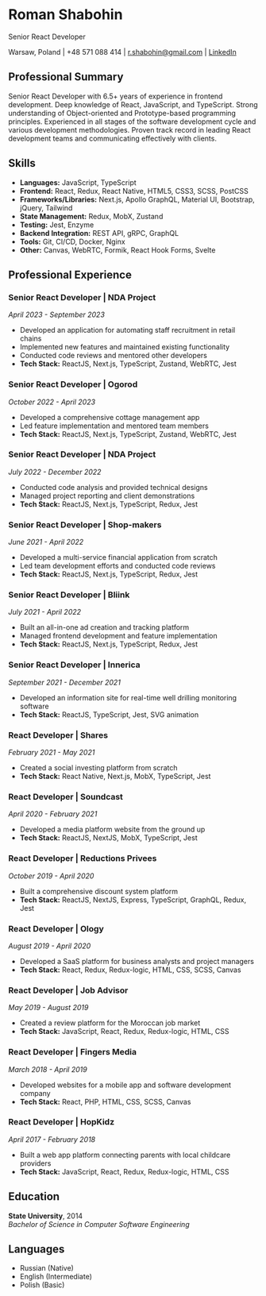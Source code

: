 # Roman Shabohin

Senior React Developer

Warsaw, Poland | +48 571 088 414 | [r.shabohin@gmail.com](mailto:r.shabohin@gmail.com) | [LinkedIn](https://www.linkedin.com/in/roman-shabohin/)

## Professional Summary

Senior React Developer with 6.5+ years of experience in frontend development. Deep knowledge of React, JavaScript, and TypeScript. Strong understanding of Object-oriented and Prototype-based programming principles. Experienced in all stages of the software development cycle and various development methodologies. Proven track record in leading React development teams and communicating effectively with clients.

## Skills

- **Languages:** JavaScript, TypeScript
- **Frontend:** React, Redux, React Native, HTML5, CSS3, SCSS, PostCSS
- **Frameworks/Libraries:** Next.js, Apollo GraphQL, Material UI, Bootstrap, jQuery, Tailwind
- **State Management:** Redux, MobX, Zustand
- **Testing:** Jest, Enzyme
- **Backend Integration:** REST API, gRPC, GraphQL
- **Tools:** Git, CI/CD, Docker, Nginx
- **Other:** Canvas, WebRTC, Formik, React Hook Forms, Svelte

## Professional Experience

### Senior React Developer | NDA Project

_April 2023 - September 2023_

- Developed an application for automating staff recruitment in retail chains
- Implemented new features and maintained existing functionality
- Conducted code reviews and mentored other developers
- **Tech Stack:** ReactJS, Next.js, TypeScript, Zustand, WebRTC, Jest

### Senior React Developer | Ogorod

_October 2022 - April 2023_

- Developed a comprehensive cottage management app
- Led feature implementation and mentored team members
- **Tech Stack:** ReactJS, Next.js, TypeScript, Zustand, WebRTC, Jest

### Senior React Developer | NDA Project

_July 2022 - December 2022_

- Conducted code analysis and provided technical designs
- Managed project reporting and client demonstrations
- **Tech Stack:** ReactJS, Next.js, TypeScript, Redux, Jest

### Senior React Developer | Shop-makers

_June 2021 - April 2022_

- Developed a multi-service financial application from scratch
- Led team development efforts and conducted code reviews
- **Tech Stack:** ReactJS, Next.js, TypeScript, Redux, Jest

### Senior React Developer | Bliink

_July 2021 - April 2022_

- Built an all-in-one ad creation and tracking platform
- Managed frontend development and feature implementation
- **Tech Stack:** ReactJS, Next.js, TypeScript, Redux, Jest

### Senior React Developer | Innerica

_September 2021 - December 2021_

- Developed an information site for real-time well drilling monitoring software
- **Tech Stack:** ReactJS, TypeScript, Jest, SVG animation

### React Developer | Shares

_February 2021 - May 2021_

- Created a social investing platform from scratch
- **Tech Stack:** React Native, Next.js, MobX, TypeScript, Jest

### React Developer | Soundcast

_April 2020 - February 2021_

- Developed a media platform website from the ground up
- **Tech Stack:** ReactJS, NextJS, MobX, TypeScript, Jest

### React Developer | Reductions Privees

_October 2019 - April 2020_

- Built a comprehensive discount system platform
- **Tech Stack:** ReactJS, NextJS, Express, TypeScript, GraphQL, Redux, Jest

### React Developer | Ology

_August 2019 - April 2020_

- Developed a SaaS platform for business analysts and project managers
- **Tech Stack:** React, Redux, Redux-logic, HTML, CSS, SCSS, Canvas

### React Developer | Job Advisor

_May 2019 - August 2019_

- Created a review platform for the Moroccan job market
- **Tech Stack:** JavaScript, React, Redux, Redux-logic, HTML, CSS

### React Developer | Fingers Media

_March 2018 - April 2019_

- Developed websites for a mobile app and software development company
- **Tech Stack:** React, PHP, HTML, CSS, SCSS, Canvas

### React Developer | HopKidz

_April 2017 - February 2018_

- Built a web app platform connecting parents with local childcare providers
- **Tech Stack:** JavaScript, React, Redux, Redux-logic, HTML, CSS

## Education

**State University**, 2014  
_Bachelor of Science in Computer Software Engineering_

## Languages

- Russian (Native)
- English (Intermediate)
- Polish (Basic)
